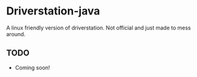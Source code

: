 # Driverstation-java
A linux friendly version of driverstation. Not official and just made to mess around.

## TODO
- Coming soon!
